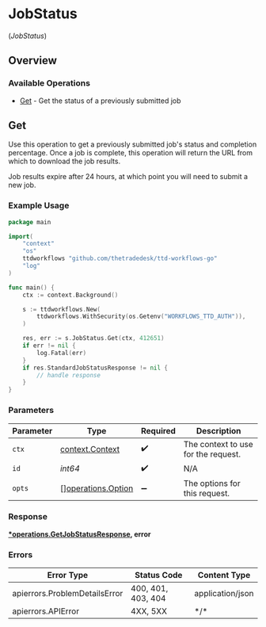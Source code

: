# JobStatus
(*JobStatus*)

## Overview

### Available Operations

* [Get](#get) - Get the status of a previously submitted job

## Get

Use this operation to get a previously submitted job's status and completion percentage.
Once a job is complete, this operation will return the URL from which to download the job results.
            
Job results expire after 24 hours, at which point you will need to submit a new job.

### Example Usage

<!-- UsageSnippet language="go" operationID="getJobStatus" method="get" path="/standardjob/{id}/status" -->
```go
package main

import(
	"context"
	"os"
	ttdworkflows "github.com/thetradedesk/ttd-workflows-go"
	"log"
)

func main() {
    ctx := context.Background()

    s := ttdworkflows.New(
        ttdworkflows.WithSecurity(os.Getenv("WORKFLOWS_TTD_AUTH")),
    )

    res, err := s.JobStatus.Get(ctx, 412651)
    if err != nil {
        log.Fatal(err)
    }
    if res.StandardJobStatusResponse != nil {
        // handle response
    }
}
```

### Parameters

| Parameter                                                | Type                                                     | Required                                                 | Description                                              |
| -------------------------------------------------------- | -------------------------------------------------------- | -------------------------------------------------------- | -------------------------------------------------------- |
| `ctx`                                                    | [context.Context](https://pkg.go.dev/context#Context)    | :heavy_check_mark:                                       | The context to use for the request.                      |
| `id`                                                     | *int64*                                                  | :heavy_check_mark:                                       | N/A                                                      |
| `opts`                                                   | [][operations.Option](../../models/operations/option.md) | :heavy_minus_sign:                                       | The options for this request.                            |

### Response

**[*operations.GetJobStatusResponse](../../models/operations/getjobstatusresponse.md), error**

### Errors

| Error Type                    | Status Code                   | Content Type                  |
| ----------------------------- | ----------------------------- | ----------------------------- |
| apierrors.ProblemDetailsError | 400, 401, 403, 404            | application/json              |
| apierrors.APIError            | 4XX, 5XX                      | \*/\*                         |